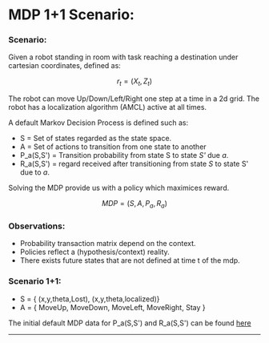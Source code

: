 # MDP 1+1 Scenario:

### Scenario:
Given a robot standing in room with task reaching a destination under cartesian coordinates, defined as:
```math
r_{t}=(X_{t},Z_{t})
```

The robot can move Up/Down/Left/Right one step at a time in a 2d grid. The robot has a localization algorithm (AMCL) active at all times.

A default Markov Decision Process is defined such as:


* S = Set of states regarded as the state space. 
* A = Set of actions to transition from one state to another
* P_a(S,S') = Transition probability from state S to state *S'* due *a*. 
* R_a(S,S') = regard received after transitioning from state *S* to state S' due to *a*.

Solving the MDP provide us with a policy which maximices reward.
  
```math
MDP=(S,A,P_a,R_a) 
	
```

### Observations:
* Probability transaction matrix depend on the context. 
* Policies reflect a (hypothesis/context) reality.
* There exists future states that are not defined at time t of the mdp.

### Scenario 1+1:

* S = { (x,y,theta,Lost), (x,y,theta,localized)}
* A = { MoveUp, MoveDown, MoveLeft, MoveRight, Stay }

The initial default MDP data for P_a(S,S') and R_a(S,S') can be found [here](https://github.com/adrianLIrobotics/MDP/blob/main/MPD_Data/ThirdDafeultMDP.xlsx)
_____


